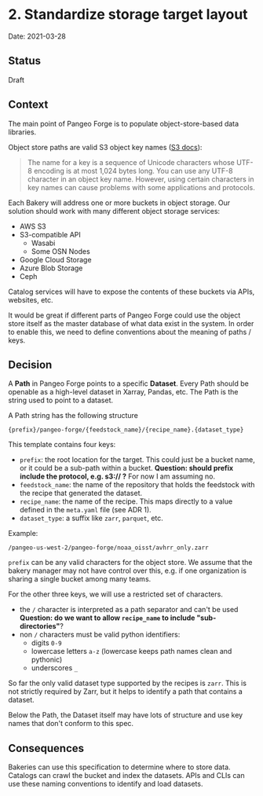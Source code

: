 # 2. Standardize storage target layout

Date: 2021-03-28

## Status

Draft

## Context

The main point of Pangeo Forge is to populate object-store-based data libraries.

Object store paths are valid S3 object key names ([S3 docs](https://docs.aws.amazon.com/AmazonS3/latest/userguide/object-keys.html)):
> The name for a key is a sequence of Unicode characters whose UTF-8 encoding is at most 1,024 bytes long.
> You can use any UTF-8 character in an object key name. However, using certain characters in key names can cause problems with some applications and protocols.

Each Bakery will address one or more buckets in object storage.
Our solution should work with many different object storage services:
- AWS S3
- S3-compatible API
  - Wasabi
  - Some OSN Nodes
- Google Cloud Storage
- Azure Blob Storage
- Ceph

Catalog services will have to expose the contents of these buckets via APIs, websites, etc.

It would be great if different parts of Pangeo Forge could use the object store itself
as the master database of what data exist in the system.
In order to enable this, we need to define conventions about the meaning of paths / keys.

## Decision

A **Path** in Pangeo Forge points to a specific **Dataset**.
Every Path should be openable as a high-level dataset in Xarray, Pandas, etc.
The Path is the string used to point to a dataset.

A Path string has the following structure

```
{prefix}/pangeo-forge/{feedstock_name}/{recipe_name}.{dataset_type}
```

This template contains four keys:
- `prefix`: the root location for the target. This could just be a bucket name,
  or it could be a sub-path within a bucket.
  **Question: should prefix include the protocol, e.g. s3:// ?**
  For now I am assuming no.
- `feedstock_name`: the name of the repository that holds the feedstock with
  the recipe that generated the dataset.
- `recipe_name`: the name of the recipe. This maps directly to a value defined in
  the `meta.yaml` file (see ADR 1).
- `dataset_type`: a suffix like `zarr`, `parquet`, etc.


Example:
```
/pangeo-us-west-2/pangeo-forge/noaa_oisst/avhrr_only.zarr
```

`prefix` can be any valid characters for the object store. We assume that
the bakery manager may not have control over this, e.g. if one organization is
sharing a single bucket among many teams.

For the other three keys, we will use a restricted set of characters.
- the `/` character is interpreted as a path separator and can't be used
  **Question: do we want to allow `recipe_name` to include "sub-directories"**?
- non `/` characters must be valid python identifiers:
  - digits `0-9`
  - lowercase letters `a-z` (lowercase keeps path names clean and pythonic)
  - underscores `_`

So far the only valid dataset type supported by the recipes is `zarr`.
This is not strictly required by Zarr, but it helps to identify a path that
contains a dataset.

Below the Path, the Dataset itself may have lots of structure and use key names
that don't conform to this spec.

## Consequences

Bakeries can use this specification to determine where to store data.
Catalogs can crawl the bucket and index the datasets.
APIs and CLIs can use these naming conventions to identify and load datasets.
